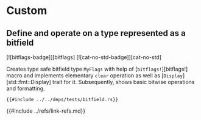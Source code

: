 # Custom

## Define and operate on a type represented as a bitfield

[![bitflags-badge]][bitflags] [![cat-no-std-badge]][cat-no-std]

Creates type safe bitfield type `MyFlags` with help of [`bitflags!`][bitflags!] macro and implements elementary `clear` operation as well as [`Display`][std::fmt::Display] trait for it. Subsequently, shows basic bitwise operations and formatting.

```rust,editable
{{#include ../../deps/tests/bitfield.rs}}
```

{{#include ../refs/link-refs.md}}
